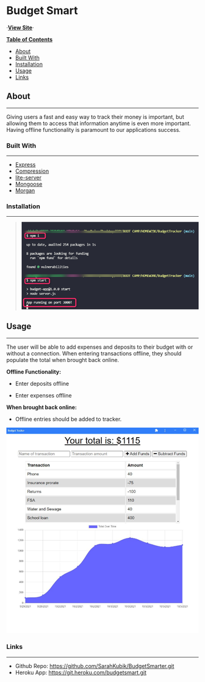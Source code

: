 # Budget Smart #

·[**View Site**](https://git.heroku.com/budgetsmart.git/)·

<!-- TABLE OF CONTENTS -->
[**Table of Contents**](Contents)

* [About](#about)
* [Built With](#BuiltWith)
* [Installation](#Installation)
* [Usage](#Usage)
* [Links](#Links)

<!-- ABOUT THE PROJECT -->
## About ##

---

Giving users a fast and easy way to track their money is important, but allowing them to access that information anytime is even more important. Having offline functionality is paramount to our applications success.

### Built With ###

---

* [Express](https://expressjs.com/)
* [Compression](https://www.npmjs.com/package/compression)
* [lite-server](https://www.npmjs.com/package/lite-server)
* [Mongoose](https://mongoosejs.com/)
* [Morgan](https://www.npmjs.com/package/morgan)
  </br>

### Installation ###

---

> ![Startup](./public/images/Startup.jpg)

## Usage ##

---

The user will be able to add expenses and deposits to their budget with or without a connection. When entering transactions offline, they should populate the total when brought back online.

 **Offline Functionality:**

* Enter deposits offline

* Enter expenses offline

 **When brought back online:**

* Offline entries should be added to tracker.

![BudgetSmart](./public/images/mockup.jpg)

### Links ###

---

* Github Repo: <https://github.com/SarahKubik/BudgetSmarter.git>
* Heroku App: <https://git.heroku.com/budgetsmart.git>
